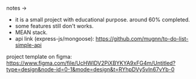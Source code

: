 notes -> 
- it is a small project with educational purpose. around 60% completed.
- some features still don't works.
- MEAN stack.
- api link (express-js/mongoose): https://github.com/mugnn/to-do-list-simple-api



project template on figma:
https://www.figma.com/file/UcHWIDV2PiXBYKYA9xFG4m/Untitled?type=design&node-id=0-1&mode=design&t=RYhpDVy5vln67vYb-0
